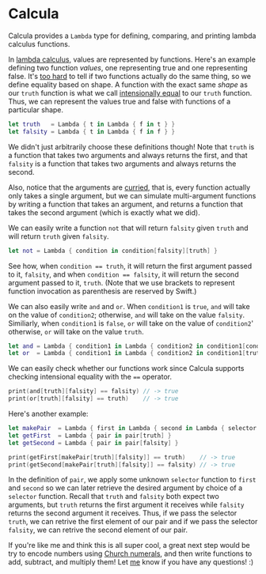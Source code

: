 # Calcula

Calcula provides a `Lambda` type for defining, comparing, and printing lambda calculus functions.

In [lambda calculus](https://en.wikipedia.org/wiki/Lambda_calculus), values are represented by functions. Here's an example defining two function *values*, one representing true and one representing false. It's [too hard](https://en.wikipedia.org/wiki/Halting_problem) to tell if two functions actually do the same thing, so we define equality based on shape. A function with the exact same *shape* as our `truth` function is what we call [intensionally equal](https://en.wikipedia.org/wiki/Extensionality) to our `truth` function. Thus, we can represent the values true and false with functions of a particular shape.
```swift
let truth   = Lambda { t in Lambda { f in t } }
let falsity = Lambda { t in Lambda { f in f } }
```
We didn't just arbitrarily choose these definitions though! Note that `truth` is a function that takes two arguments and always returns the first, and that `falsity` is a function that takes two arguments and always returns the second.

Also, notice that the arguments are [curried](https://en.wikipedia.org/wiki/Currying), that is, every function actually only takes a single argument, but we can simulate multi-argument functions by writing a function that takes an argument, and returns a function that takes the second argument (which is exactly what we did).

We can easily write a function `not` that will return `falsity` given `truth` and will return `truth` given `falsity`.
```swift
let not = Lambda { condition in condition[falsity][truth] }
```
See how, when `condition == truth`, it will return the first argument passed to it, `falsity`, and when `condition == falsity`, it will return the second argument passed to it, `truth`. (Note that we use brackets to represent function invocation as parenthesis are reserved by Swift.)

We can also easily write `and` and `or`. When `condition1` is `true`, `and` will take on the value of `condition2`; otherwise, `and` will take on the value `falsity`. Similiarly, when `condition1` is `false`, `or` will take on the value of `condition2`' otherwise, `or` will take on the value `truth`.
```swift
let and = Lambda { condition1 in Lambda { condition2 in condition1[condition2][falsity] } }
let or  = Lambda { condition1 in Lambda { condition2 in condition1[truth][condition2] } }
```

We can easily check whether our functions work since Calcula supports checking intensional equality with the `==` operator.
```swift
print(and[truth][falsity] == falsity) // -> true
print(or[truth][falsity] == truth)    // -> true
```

Here's another example:
```swift
let makePair  = Lambda { first in Lambda { second in Lambda { selector in selector[first][second] } } }
let getFirst  = Lambda { pair in pair[truth] }
let getSecond = Lambda { pair in pair[falsity] }

print(getFirst[makePair[truth][falsity]] == truth)    // -> true
print(getSecond[makePair[truth][falsity]] == falsity) // -> true
```
In the definition of `pair`, we apply some unknown `selector` function to `first` and `second` so we can later retrieve the desired argument by choice of a `selector` function. Recall that `truth` and `falsity` both expect two arguments, but `truth` returns the first argument it receives while `falsity` returns the second argument it receives. Thus, if we pass the selector `truth`, we can retrive the first element of our pair and if we pass the selector `falsity`, we can retrive the second element of our pair.

If you're like me and think this is all super cool, a great next step would be try to encode numbers using [Church numerals](https://en.wikipedia.org/wiki/Church_encoding#Church_numerals), and then write functions to add, subtract, and multiply them! Let [me](https://twitter.com/jadengeller) know if you have any questions! :)
